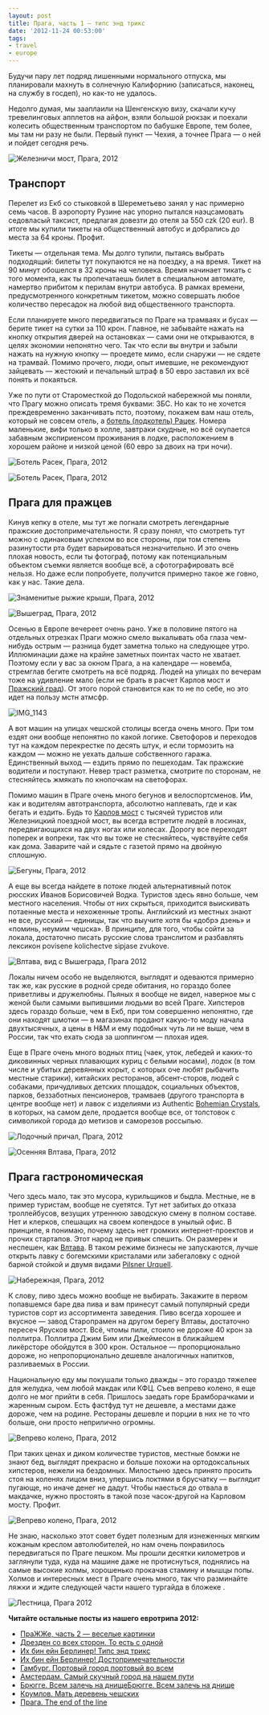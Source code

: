 ```yaml
---
layout: post
title: Прага, часть 1 — типс энд трикс
date: '2012-11-24 00:53:00'
tags:
- travel
- europe
---
```


Будучи пару лет подряд лишенными нормального отпуска, мы планировали махнуть в солнечную Калифорнию (записаться, наконец, на службу в госдеп), но как-то не удалось.

Недолго думая, мы зааплаили на Шенгенскую визу, скачали кучу тревелинговых апплетов на айфон, взяли большой рюкзак и поехали колесить общественным транспортом по бабушке Европе, тем более, мы там ни разу не были. Первый пункт — Чехия, а точнее Прага — о ней и пойдет сегодня речь.

![Железничи мост, Прага, 2012](/assets/images/2017/09/IMG_1268.jpg)

## Транспорт

Перелет из Екб со стыковкой в Шереметьево занял у нас примерно семь часов. В аэропорту Рузине нас упорно пытался наэцсамовать седовласый таксист, предлагая довезти до отеля за 550 czk (20 eur). В итоге мы купили тикеты на общественный автобус и добрались до места за 64 кроны. Профит.

Тикеты — отдельная тема. Мы долго тупили, пытаясь выбрать подходящий: билеты тут покупаются не на поездку, а на время. Тикет на 90 минут обошелся в 32 кроны на человека. Время начинает тикать с того момента, как ты пропечатаешь билет в специальном автомате, намертво прибитом к перилам внутри автобуса. В рамках времени, предусмотренного конкретным тикетом, можно совершать любое количество пересадок на любой вид общественного транспорта.

Если планируете много передвигаться по Праге на трамваях и бусах — берите тикет на сутки за 110 крон. Главное, не забывайте нажать на кнопку открытия дверей на остановках — сами они не открываются, в целях экономии непонятно чего. Так что если вы внутри и забыли нажать на нужную кнопку — проедете мимо, если снаружи — не сядете на трамвай. Помимо прочего, люди, опыт имевшие, не рекомендуют зайцевать — жестокий и печальный штраф в 50 евро заставил их всё понять и покаяться.

Уже по пути от Староместкой до Подольской набережной мы поняли, что Прагу можно описать тремя буквами: ЗБС. Но как то не хочется преждевременно заканчивать псто, поэтому, покажем вам наш отель, который не совсем отель, а [ботель (лодкотель) Рацек](http://www.booking.com/hotel/cz/racek.ru.html?aid=315714;label=hotel-77006-cz-dOo0qJ8mStXIUiBMmOQ*jgS1387707716:pl:ta:p1:p2:ac:ap1t1:neg;ws=&gclid=CNeqtJWe5rMCFUpb3godFDMAnw). Номера маленькие, вифи только в холле, завтраки скудные, но всё окупается забавным экспириенсом проживания в лодке, расположением в хорошем районе и низкой ценой (60 евро за двоих на три ночи).

![Ботель Расек, Прага, 2012](/assets/images/2017/09/IMG_3417.JPG)

![Ботель Расек, Прага, 2012](/assets/images/2017/09/IMG_3419.JPG)

## Прага для пражцев

Кинув кепку в отеле, мы тут же погнали смотреть легендарные пражские достопримечательности. Я сразу понял, что смотреть тут можно с одинаковым успехом во все стороны, при том степень разинутости рта будет варьироваться незначительно. И это очень плохая новость, если ты фотограф, потому как потенциальным объектом съемки является вообще всё, а сфотографировать всё нельзя. Но даже если попробуете, получится примерно такое же говно, как у нас. Такие дела.

![Знаменитые рыжие крыши, Прага, 2012](/assets/images/2017/09/IMG_1233.jpg)

![Вышеград, Прага, 2012](/assets/images/2017/09/IMG_1263.jpg)

Осенью в Европе вечереет очень рано. Уже в половине пятого на отдельных отрезках Праги можно смело выкалывать оба глаза чем-нибудь острым — разница будет заметна только на следующее утро. Иллюминации даже на крайне заметных поинтах часто не хватает. Поэтому если у вас за окном Прага, а на календаре — новемба, стремглав бегите смотреть на всё подряд. Людей на улицах по вечерам тоже на удивление мало (если не брать в расчет Карлов мост и [Пражский град](http://en.wikipedia.org/wiki/Prague_Castle)). От этого порой становится как то не по себе, но это идет на пользу мстн атмсфр.

![IMG_1143](/assets/images/2017/09/IMG_1143.jpg)

А вот машин на улицах чешской столицы всегда очень много. При том ездят они вообще непонятно по какой логике. Светофоров и переходов тут на каждом перекрестке по десять штук, и если тормозить на каждом — можно не уехать дальше собственного гаража. Единственный выход — ездить прямо по пешеходам. Так пражские водители и поступают. Невер траст разметка, смотрите по сторонам, не стесняйтесь жмякать по кнопочкам на светофорах.

Помимо машин в Праге очень много бегунов и велоспортсменов. Им, как и водителям автотранспорта, абсолютно наплевать, где и как бегать и ездить. Будь то [Карлов мост](http://en.wikipedia.org/wiki/Charles_Bridge) с тысячей туристов или Железницкий поездной мост, вы всегда встретите людей в лосинах, передвигающихся на двух ногах или колесах. Дорогу все переходят поперек и вопреки, так что вы тоже не стесняйтесь, чувствуйте себя как дома. Заварите чай и сядьте с газетой прямо на двойную сплошную.

![Бегуны, Прага, 2012](/assets/images/2017/09/IMG_3420.JPG)

А еще вы всегда найдете в потоке людей альтернативный поток рюсских Иванов Борисовичей Водка. Туристов здесь явно больше, чем местного населения. Чтобы от них скрыться, приходится выискивать потаенные места и нехоженные тропы. Английский из местных знают не все, русский — единицы, так что выучите хотя бы «добрэ дзень» и «поминь, неумим чешска». В принципе, для того, чтобы сойти за локала, достаточно писать русские слова транслитом и разбавлять лексикон povisene kolichectve sipjase zvukove.

![Влтава, вид с Вышеграда, Прага 2012](/assets/images/2017/09/IMG_1252.jpg)

Локалы ничем особо не выделяются, выглядят и одеваются примерно так же, как русские в родной среде обитания, но гораздо более приветливы и дружелюбны. Пьяных я вообще не видел, наверное мы с женой были самыми выпившими людьми во всей Праге. Хипстеров здесь гораздо больше, чем в Екб, при том совершенно непонятно, где они находят шмотки — в магазинах продают какую-то моду начала двухтысячных, а цены в H&M и ему подобных чуть ли не выше, чем в России, так что ехать сюда за шоппингом — плохая идея.

Еще в Праге очень много водных птиц (чаек, уток, лебедей и каких-то диковинных черных плавающих куриц с белыми носами), лодок (в том числе и убитых деревянных корыт, с которых оче любят рыбачить местные старики), китайских ресторанов, абсент-сторов, людей с собаками, причудливых детских площадок, социальных объектов, парков, беззаботных пенсионеров, трамваев (другого транспорта в центре вообще нет) и лавок с изделиями из Authentic [Bohemian Crystals](http://en.wikipedia.org/wiki/Bohemian_glass), в которых, на самом деле, продается вообще все, от толстовок с символикой города до метизов и саморезов россыпью.

![Лодочный причал, Прага, 2012](/assets/images/2017/09/IMG_1114.jpg)

![Осенняя Влтава, Прага, 2012](/assets/images/2017/09/IMG_1146.jpg)

## Прага гастрономическая

Чего здесь мало, так это мусора, курильщиков и быдла. Местные, не в пример туристам, вообще не суетятся. Тут нет забитых до отказа троллейбусов, везущих утреннюю заводскую смену в полном составе. Нет и клерков, спешащих на своем копендосе в унылый офис. В принципе, я понимаю, почему здесь нет громких интернет-проектов и прочих стартапов. Этот народ не привык спешить. Он размерен и неспешен, как [Влтава](http://en.wikipedia.org/wiki/Vltava). В таком режиме бизнесы не запускаются, лучше открыть лавку с богемскими кристалами или забегаловку с одной барной стойкой и двумя видами [Pilsner Urquell](http://ru.wikipedia.org/wiki/Pilsner_Urquell).

![Набережная, Прага, 2012](/assets/images/2017/09/IMG_1135.jpg)

К слову, пиво здесь можно вообще не выбирать. Закажите в первом попавшемся баре два пива и вам принесут самый популярный среди туристов сорт из ассортимента заведения. Пиво всегда хорошее и вкусное — завод Старопрамен на другом берегу Влтавы, достаточно пересеч Ярусков мост. Всё, чтомы пили, стоило не дороже 40 крон за поллитра. Поллитра Джим Бим или Джеймесон в ближайшем ликёрсторе обойдутся в 300 крон. Остальное — пропорционально дороже, но непропорционально дешевле аналогичных напитков, разливаемых в России.

Национальную еду мы покушали только дважды – это гораздо тяжелее для желудка, чем любой макдак или КФЦ. Съев вепрево колено, я еще долго не мог прийти в себя. Пришлось заедать горе Брамборачками и жаренным сыром. Есть фастфуд тут не дешевле, а местами даже дороже, чем на родине. Рестораны дешевле и порции в них не то что больше, они просто неприлично огромны.

![Вепрево колено, Прага, 2012](/assets/images/2017/09/IMG_3437.JPG)

При таких ценах и диком количестве туристов, местные бомжи не знают бед, выглядят прекрасно и больше похожи на ортодоксальных хипстеров, нежели на бездомных. Милостыню здесь принято просить стоя на коленях лицом вниз, упершись локтями в брусчатку — выглядит пугающе, но иначе денег не дадут. Чтобы наесться до отвала в макдачке, нужно простоять в такой позе часок-другой на Карловом мосту. Профит.

![Вепрево колено, Прага, 2012](/assets/images/2017/09/IMG_3409.JPG)

Не знаю, насколько этот совет будет полезным для изнеженных мягким кожаным креслом автолюбителей, но нам очень понравилось передвигаться по Праге пешком. Мы прошли десятки километров и заглянули туда, куда на машине даже не протиснуться, поднялись на самые высокие холмы, хорошенько прокачав стамину и мышцы попы. Холмов и интересных мест в Праге очень много, так что разминайте ляжки и ждите следующей части нашего тургайда в бложеке&nbsp;.

![Лестница, Прага 2012](/assets/images/2017/09/IMG_3442.JPG)

**Читайте остальные посты из нашего евротрипа 2012:**

- [ПраЖЖе, часть 2 — веселые картинки](http://shouldgo.ru/prague-sights/ "ПраЖЖе, часть 2 — веселые картинки")
- [Дрезден со всех сторон. То есть с одной](http://shouldgo.ru/dresden-dolls/ "Дрезден со всех сторон. То есть с одной")
- [Их бин ейн Берлинер! Типс энд трикс](http://shouldgo.ru/berlin-tt/ "Их бин ейн Берлинер! Типс энд трикс")
- [Их бин ейн Берлинер! Достопримечательности](http://shouldgo.ru/berlin-sights/ "Их бин ейн Берлинер! Достопримечательности")
- [Гамбург. Портовый город портовый во всем](http://shouldgo.ru/hamburg-ers/ "Гамбург. Портовый город портовый во всем")
- [Амстердам. Самый скучный город на нашем пути](http://shouldgo.ru/amsterdamster/ "Амстердам. Самый скучный город на нашем пути")
- [Брюгге. Всем залечь на днищеБрюгге. Всем залечь на днище](http://shouldgo.ru/in-bruges/ "Брюгге. Всем залечь на днище")
- [Крумлов. Мать деревень чешских](http://shouldgo.ru/cesky-krumlov/)
- [Прага. The end of the line](http://shouldgo.ru/praga-the-end/ "Прага. The end of the line")
